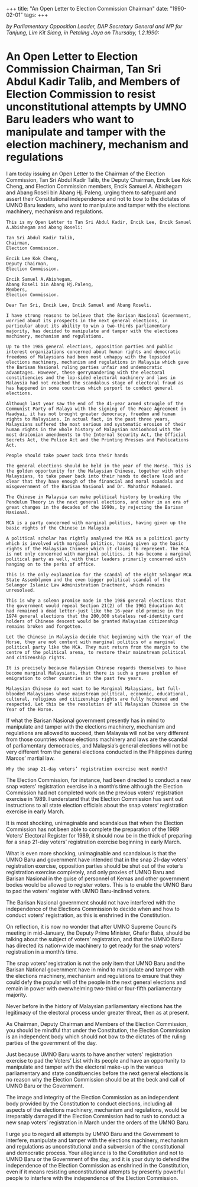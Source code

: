 +++ 
title: "An Open Letter to Election Commission Chairman"
date: "1990-02-01"
tags:
+++

_by Parliamentary Opposition Leader, DAP Secretary General and MP for Tanjung, Lim Kit Siang, in Petaling Jaya on Thursday, 1.2.1990:_

# An Open Letter to Election Commission Chairman, Tan Sri Abdul Kadir Talib, and Members of Election Commission to resist unconstitutional attempts by UMNO Baru leaders who want to manipulate and tamper with the election machinery, mechanism and regulations

 I am today issuing an Open Letter to the Chairman of the Election Commission, Tan Sri Abdul Kadir Talib, the Deputy Chairman, Encik Lee Kok Cheng, and Election Commission members, Encik Samuel A. Abishegam and Abang Roseli bin Abang Hj. Paleng, urging them to safeguard and assert their Constitutional independence and not to bow to the dictates of UMNO Baru leaders, who want to manipulate and tamper with the elections machinery, mechanism and regulations.</u>

	This is my Open Letter to Tan Sri Abdul Kadir, Encik Lee, Encik Samuel A.Abishegam and Abang Roseli:

	Tan Sri Abdul Kadir Talib,
	Chairman,
	Election Commission.

	Encik Lee Kok Cheng,
	Deputy Chairman,
	Election Commission.

	Encik Samuel A.Abishegam,
	Abang Roseli bin Abang Hj.Paleng,
	Members,
	Election Commission.

	Dear Tan Sri, Encik Lee, Encik Samuel and Abang Roseli.

	I have strong reasons to believe that the Barisan Nasional Government, worried about its prospects in the next general elections, in particular about its ability to win a two-thirds parliamentary majority, has decided to manipulate and tamper with the elections machinery, mechanism and regulations.

	Up to the 1986 general elections, opposition parties and public interest organizations concerned about human rights and democratic freedoms of Malaysians had been most unhappy with the lopsided elections machinery, mechanism and regulations in Malaysia which gave the Barisan Nasional ruling parties unfair and undemocratic advantages. However, these gerrymandering with the electoral constituencies and the lop-sided electoral machinery and laws in Malaysia had not reached the scandalous stage of electoral fraud as has happened in some countries which purport to conduct general elections.

	Although last year saw the end of the 41-year armed struggle of the Communist Party of Malaya with the signing of the Peace Agreement in Haadyai, it has not brought greater democracy, freedom and human rights to Malaysians. In actual fact, in the past three years, Malaysians suffered the most serious and systematic erosion of their human rights in the whole history of Malaysian nationhood with the most draconian amendments to the Internal Security Act, the Official Secrets Act, the Police Act and the Printing Presses and Publications Act.

	People should take power back into their hands

	The general elections should be held in the year of the Horse. This is the golden opportunity for the Malaysian Chinese, together with other Malaysians, to take power back into their hands to declare loud and clear that they have enough of the financial and moral scandals and misgovernment of the Barisan Nasional and Dr. Mahathir Mohamed.

	The Chinese in Malaysia can make political history by breaking the Pendulum Theory in the next general elections, and usher in an era of great changes in the decades of the 1990s, by rejecting the Barisan Nasional.

	MCA is a party concerned with marginal politics, having given up the basic rights of the Chinese in Malaysia

	A political scholar has rightly analysed the MCA as a political party which is involved with marginal politics, having given up the basic rights of the Malaysian Chinese which it claims to represent. The MCA is not only concerned with marginal politics, it has become a marginal political party as well, with their leaders primarily concerned with hanging on to the perks of office.

	This is the only explanation for the scandal of the eight Selangor MCA State Assemblymen and the even bigger political scandal of the Selangor Islamic Law Administration Enactment, which remains unresolved.

	This is why a solemn promise made in the 1986 general elections that the government would repeal Section 21(2) of the 1961 Education Act had remained a dead letter-just like the 16-year old promise in the 1974 general elections that the 200,000 stateless red-identity card holders of Chinese descent would be granted Malaysian citizenship remains broken and forgotten.

	Let the Chinese in Malaysia decide that beginning with the Year of the Horse, they are not content with marginal politics of a marginal political party like the MCA. They must return from the margin to the centre of the political arena, to restore their mainstream political and citizenship rights.

	It is precisely because Malaysian Chinese regards themselves to have become marginal Malaysians, that there is such a grave problem of emigration to other countries in the past few years.

	Malaysian Chinese do not want to be Marginal Malaysians, but full-blooded Malaysians whose mainstream political, economic, educational, cultural, religious and citizenship rights are fully honoured and respected. Let this be the resolution of all Malaysian Chinese in the Year of the Horse.

If what the Barisan Nasional government presently has in mind to manipulate and tamper with the elections machinery, mechanism and regulations are allowed to succeed, then Malaysia will not be very different from those countries whose elections machinery and laws are the scandal of parliamentary democracies, and Malaysia’s general elections will not be very different from the general elections conducted in the Philippines during Marcos’ martial law.

	Why the snap 21-day voters’ registration exercise next month?
	
The Election Commission, for instance, had been directed to conduct a new snap voters’ registration exercise in a month’s time although the Election Commission had not completed work on the previous voters’ registration exercise in 1989. I understand that the Election Commission has sent out instructions to all state election officials about the snap voters’ registration exercise in early March.

It is most shocking, unimaginable and scandalous that when the Election Commission has not been able to complete the preparation of the 1989 Voters’ Electoral Register for 1989, it should now be in the thick of preparing for a snap 21-day voters’ registration exercise beginning in early March.

What is even more shocking, unimaginable and scandalous is that the UMNO Baru and government have intended that in the snap 21-day voters’ registration exercise, opposition parties should be shut out of the voter’s registration exercise completely, and only proxies of UMNO Baru and Barisan Nasional in the guise of personnel of Kemas and other government bodies would be allowed to register voters. This is to enable the 	UMNO Baru to pad the voters’ register with UMNO Baru-inclined voters.

The Barisan Nasional government should not have interfered with the independence of the Elections Commission to decide when and how to conduct voters’ registration, as this is enshrined in the Constitution.

On reflection, it is now no wonder that after UMNO Supreme Council’s meeting in mid-January, the Deputy Prime Minister, Ghafar Baba, should be talking about the subject of voters’ registration, and that the UMNO Baru has directed its nation-wide machinery to get ready for the snap voters’ registration in a month’s time.

The snap voters’ registration is not the only item that UMNO Baru and the Barisan National government have in mind to manipulate and tamper with the elections machinery, mechanism and regulations to ensure that they could defy the popular will of the people in the next general elections and remain in power with overwhelming two-third or four-fifth parliamentary majority.

Never before in the history of Malaysian parliamentary elections has the legitimacy of the electoral process under greater threat, then as at present.

As Chairman, Deputy Chairman and Members of the Election Commission, you should be mindful that under the Constitution, the Election Commission is an independent body which should not bow to the dictates of the ruling parties of the government of the day.

Just because UMNO Baru wants to have another voters’ registration exercise to pad the Voters’ List with its people and have an opportunity to manipulate and tamper with the electoral make-up in the various parliamentary and state constituencies before the next general elections is no reason why the Election Commission should be at the beck and call of UMNO Baru or the Government.

The image and integrity of the Election Commission as an independent body provided by the Constitution to conduct elections, including all aspects of the elections machinery, mechanism and regulations, would be irreparably damaged if the Election Commission had to rush to conduct a new snap voters’ registration in March under the orders of the UMNO Baru.

I urge you to regard all attempts by UMNO Baru and the Government to interfere, manipulate and tamper with the elections machinery, mechanism and regulations as unconstitutional and a subversion of the constitutional and democratic process. Your allegiance is to the Constitution and not to UMNO Baru or the Government of the day, and it is your duty to defend the independence of the Election Commission as enshrined in the Constitution, even if it means resisting unconstitutional attempts by presently powerful people to interfere with the independence of the Election Commission.
 
